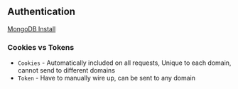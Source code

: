 ## Authentication

[MongoDB Install](https://docs.mongodb.com/manual/installation/)


### Cookies vs Tokens

* `Cookies` - Automatically included on all requests, Unique to each domain, cannot send to different domains
* `Token` - Have to manually wire up, can be sent to any domain
